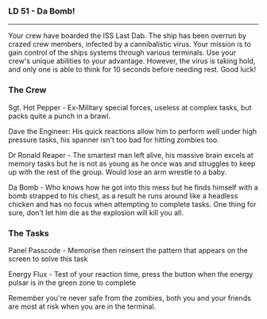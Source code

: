 ### LD 51 - Da Bomb!

----

Your crew have boarded the ISS Last Dab. The ship has been overrun by crazed crew members, infected by a cannibalistic virus. Your mission is to gain control of the ships systems through various terminals. Use your crew's unique abilities to your advantage. However, the virus is taking hold, and only one is able to think for 10 seconds before needing rest. Good luck!

### The Crew

Sgt. Hot Pepper - Ex-Military special forces, useless at complex tasks, but packs quite a punch in a brawl.

Dave the Engineer: His quick reactions allow him to perform well under high pressure tasks, his spanner isn't too bad for hitting zombies too.

Dr Ronald Reaper - The smartest man left alive, his massive brain excels at memory tasks
but he is not as young as he once was and struggles to keep up with the rest of the group.
Would lose an arm wrestle to a baby.

Da Bomb - Who knows how he got into this mess but he finds himself with a bomb strapped to his chest,
as a result he runs around like a headless chicken and has no focus when attempting to complete tasks.
One thing for sure, don't let him die as the explosion will kill you all.

### The Tasks
Panel Passcode - Memorise then reinsert the pattern that appears on the screen to solve this task

Energy Flux - Test of your reaction time, press the button when the energy pulsar is in the green zone to complete


Remember you're never safe from the zombies, both you and your friends are most at risk when you are in the terminal.

